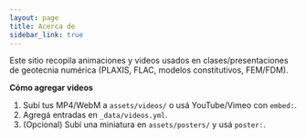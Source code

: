 ```yaml
---
layout: page
title: Acerca de
sidebar_link: true
---
```


Este sitio recopila animaciones y videos usados en clases/presentaciones de geotecnia numérica (PLAXIS, FLAC, modelos constitutivos, FEM/FDM).

**Cómo agregar videos**
1. Subí tus MP4/WebM a `assets/videos/` o usá YouTube/Vimeo con `embed:`.
2. Agregá entradas en `_data/videos.yml`.
3. (Opcional) Subí una miniatura en `assets/posters/` y usá `poster:`.
